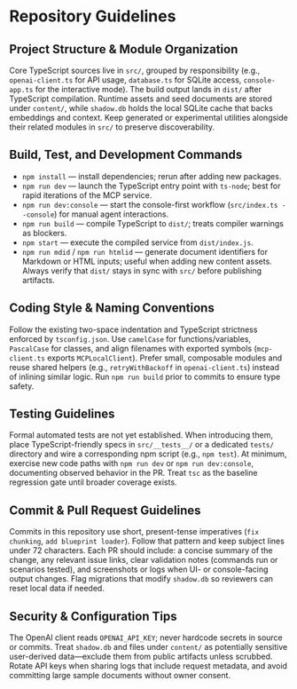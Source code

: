 # Repository Guidelines

## Project Structure & Module Organization
Core TypeScript sources live in `src/`, grouped by responsibility (e.g., `openai-client.ts` for API usage, `database.ts` for SQLite access, `console-app.ts` for the interactive mode). The build output lands in `dist/` after TypeScript compilation. Runtime assets and seed documents are stored under `content/`, while `shadow.db` holds the local SQLite cache that backs embeddings and context. Keep generated or experimental utilities alongside their related modules in `src/` to preserve discoverability.

## Build, Test, and Development Commands
- `npm install` — install dependencies; rerun after adding new packages.
- `npm run dev` — launch the TypeScript entry point with `ts-node`; best for rapid iterations of the MCP service.
- `npm run dev:console` — start the console-first workflow (`src/index.ts --console`) for manual agent interactions.
- `npm run build` — compile TypeScript to `dist/`; treats compiler warnings as blockers.
- `npm start` — execute the compiled service from `dist/index.js`.
- `npm run mdid` / `npm run htmlid` — generate document identifiers for Markdown or HTML inputs; useful when adding new content assets.
Always verify that `dist/` stays in sync with `src/` before publishing artifacts.

## Coding Style & Naming Conventions
Follow the existing two-space indentation and TypeScript strictness enforced by `tsconfig.json`. Use `camelCase` for functions/variables, `PascalCase` for classes, and align filenames with exported symbols (`mcp-client.ts` exports `MCPLocalClient`). Prefer small, composable modules and reuse shared helpers (e.g., `retryWithBackoff` in `openai-client.ts`) instead of inlining similar logic. Run `npm run build` prior to commits to ensure type safety.

## Testing Guidelines
Formal automated tests are not yet established. When introducing them, place TypeScript-friendly specs in `src/__tests__/` or a dedicated `tests/` directory and wire a corresponding npm script (e.g., `npm test`). At minimum, exercise new code paths with `npm run dev` or `npm run dev:console`, documenting observed behavior in the PR. Treat `tsc` as the baseline regression gate until broader coverage exists.

## Commit & Pull Request Guidelines
Commits in this repository use short, present-tense imperatives (`fix chunking`, `add blueprint loader`). Follow that pattern and keep subject lines under 72 characters. Each PR should include: a concise summary of the change, any relevant issue links, clear validation notes (commands run or scenarios tested), and screenshots or logs when UI- or console-facing output changes. Flag migrations that modify `shadow.db` so reviewers can reset local data if needed.

## Security & Configuration Tips
The OpenAI client reads `OPENAI_API_KEY`; never hardcode secrets in source or commits. Treat `shadow.db` and files under `content/` as potentially sensitive user-derived data—exclude them from public artifacts unless scrubbed. Rotate API keys when sharing logs that include request metadata, and avoid committing large sample documents without owner consent.
